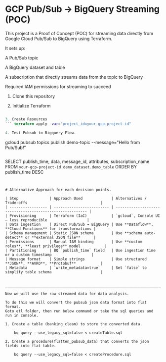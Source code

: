 # GCP Pub/Sub → BigQuery Streaming (POC)

This project is a Proof of Concept (POC) for streaming data directly from Google Cloud Pub/Sub to BigQuery using Terraform.

It sets up:

A Pub/Sub topic

A BigQuery dataset and table

A subscription that directly streams data from the topic to BigQuery

Required IAM permissions for streaming to succeed

1. Clone this repository


2. Initialize Terraform
``` terraform init

3. Create Resources
``` terraform apply -var="project_id=your-gcp-project-id"

4. Test Pubsub to Bigquery Flow.

```
gcloud pubsub topics publish demo-topic --message="Hello from Pub/Sub!"
```

```
SELECT 
  publish_time, 
  data, 
  message_id, 
  attributes, 
  subscription_name
FROM `your-gcp-project-id.demo_dataset.demo_table`
ORDER BY publish_time DESC
```


# Alternative Approach for each decision points.

| Step              | Approach Used             | Alternatives / Trade-offs                                 |
| ----------------- | ------------------------- | --------------------------------------------------------- |
| Provisioning      | Terraform (IaC)           | `gcloud`, Console UI — less reproducible                  |
| Data ingestion    | Direct Pub/Sub → BigQuery | Use **Dataflow**, **Cloud Functions** for transformations |
| Schema management | Static JSON schema        | Use **schema auto-detect** or **external JSON file**      |
| Permissions       | Manual IAM binding        | Use **custom roles**, **least privilege** model           |
| Partitioning      | BQ `publish_time` field   | Use ingestion time or a custom timestamp                  |
| Message format    | Simple strings            | Use structured **JSON**, **AVRO**, **Protobuf**           |
| Metadata          | `write_metadata=true`     | Set `false` to simplify table schema                      |


__________________________________________________________________________________

Now we will use the raw streamed data for data analysis.

To do this we will convert the pubsub json data format into flat format.
Goto etl folder, then run below command or take the sql queries and run in console.

1. Create a table (banking_clean) to store the converted data.
    
    bq query --use_legacy_sql=false < createTable.sql

2. Create a procedure(flatten_pubsub_data) that converts the json fields into flat table.

    bq query --use_legacy_sql=false < createProcedure.sql

